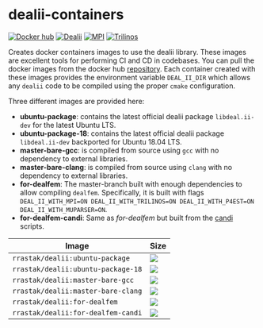 # dealii-containers

[![](https://img.shields.io/docker/pulls/rrastak/dealii?style=plastic "Docker hub")](https://hub.docker.com/r/rrastak/dealii)
[![Dealii](https://github.com/rezarastak/dealii-containers/workflows/Dealii/badge.svg)](https://github.com/rezarastak/dealii-containers/actions?query=workflow%3ADealii)
[![MPI](https://github.com/rezarastak/MPI-containers/workflows/MPI/badge.svg)](https://github.com/rezarastak/MPI-containers/actions?query=workflow%3AMPI)
[![Trilinos](https://github.com/rezarastak/Trilinos-containers/workflows/Trilinos/badge.svg)](https://github.com/rezarastak/Trilinos-containers/actions?query=workflow%3ATrilinos)

Creates docker containers images to use the dealii library.
These images are excellent tools for performing CI and CD in codebases.
You can pull the docker images from the docker hub [repository](https://hub.docker.com/r/rrastak/dealii).
Each container created with these images provides the environment variable `DEAL_II_DIR` which allows any `dealii` code to be compiled using the proper `cmake` configuration.

Three different images are provided here:
 * **ubuntu-package**: contains the latest official dealii package `libdeal.ii-dev` for the latest Ubuntu LTS.
 * **ubuntu-package-18**: contains the latest official dealii package `libdeal.ii-dev` backported for Ubuntu 18.04 LTS.
 * **master-bare-gcc**: is compiled from source using `gcc` with no dependency to external libraries.
 * **master-bare-clang**: is compiled from source using `clang` with no dependency to external libraries.
 * **for-dealfem**: The master-branch built with enough dependencies to allow compiling `dealfem`. Specifically, it is built with flags `DEAL_II_WITH_MPI=ON DEAL_II_WITH_TRILINOS=ON DEAL_II_WITH_P4EST=ON DEAL_II_WITH_MUPARSER=ON`.
 * **for-dealfem-candi**: Same as *for-dealfem* but built from the [candi](https://github.com/dealii/candi) scripts.

 | Image | Size |
 |---|---|
 |`rrastak/dealii:ubuntu-package`    | ![](https://img.shields.io/docker/image-size/rrastak/dealii/ubuntu-package)|
 |`rrastak/dealii:ubuntu-package-18`    | ![](https://img.shields.io/docker/image-size/rrastak/dealii/ubuntu-package-18)|
 |`rrastak/dealii:master-bare-gcc`   | ![](https://img.shields.io/docker/image-size/rrastak/dealii/master-bare-gcc)|
 |`rrastak/dealii:master-bare-clang` | ![](https://img.shields.io/docker/image-size/rrastak/dealii/master-bare-clang)|
 |`rrastak/dealii:for-dealfem`       | ![](https://img.shields.io/docker/image-size/rrastak/dealii/for-dealfem)|
 |`rrastak/dealii:for-dealfem-candi` | ![](https://img.shields.io/docker/image-size/rrastak/dealii/for-dealfem-candi)|

